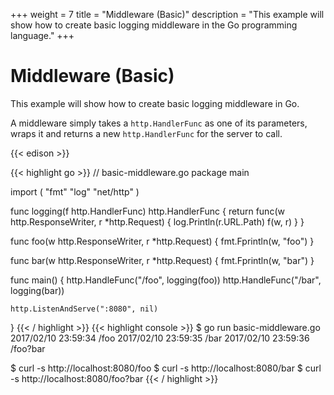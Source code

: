 +++
weight = 7
title = "Middleware (Basic)"
description = "This example will show how to create basic logging middleware in the Go programming language."
+++

# Middleware (Basic)

This example will show how to create basic logging middleware in Go.

A middleware simply takes a `http.HandlerFunc` as one of its parameters, wraps it and returns a new `http.HandlerFunc` for the server to call.

{{< edison >}}

{{< highlight go >}}
// basic-middleware.go
package main

import (
	"fmt"
	"log"
	"net/http"
)

func logging(f http.HandlerFunc) http.HandlerFunc {
	return func(w http.ResponseWriter, r *http.Request) {
		log.Println(r.URL.Path)
		f(w, r)
	}
}

func foo(w http.ResponseWriter, r *http.Request) {
	fmt.Fprintln(w, "foo")
}

func bar(w http.ResponseWriter, r *http.Request) {
	fmt.Fprintln(w, "bar")
}

func main() {
	http.HandleFunc("/foo", logging(foo))
	http.HandleFunc("/bar", logging(bar))

	http.ListenAndServe(":8080", nil)
}
{{< / highlight >}}
{{< highlight console >}}
$ go run basic-middleware.go
2017/02/10 23:59:34 /foo
2017/02/10 23:59:35 /bar
2017/02/10 23:59:36 /foo?bar

$ curl -s http://localhost:8080/foo
$ curl -s http://localhost:8080/bar
$ curl -s http://localhost:8080/foo?bar
{{< / highlight >}}
